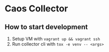 # Caos Collector

## How to start development

  1. Setup VM with `vagrant up && vagrant ssh`
  2. Run collector cli with `tox -e venv -- <args>`

